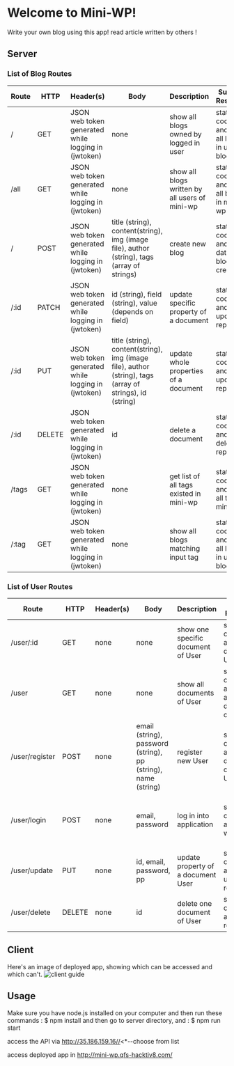# Welcome to Mini-WP!
Write your own blog using this app! read article written by others !

## Server
### List of Blog Routes
Route | HTTP | Header(s) | Body | Description | Success Response | Failed Response
--- | --- | --- | --- | --- | --- | --- 
 / | GET | JSON web token generated while logging in (jwtoken) | none | show all blogs owned by logged in user | status code 200 and list of all logged in user's blogs | status code 401, or 500 and error message
  /all | GET | JSON web token generated while logging in (jwtoken) | none | show all blogs written by all users of mini-wp | status code 200 and list of all blogs in mini-wp | status code 401, or 500 and error message
 / | POST | JSON web token generated while logging in (jwtoken) | title (string), content(string), img (image file), author (string), tags (array of strings) | create new blog | status code 201 and JSON data of blog created | status code 400, 401, or 500 and error message
 /:id | PATCH | JSON web token generated while logging in (jwtoken) | id (string), field (string), value (depends on field) | update specific property of a document | status code 201 and update report | status code 400, 401, or 500 and error message
 /:id | PUT | JSON web token generated while logging in (jwtoken) | title (string), content(string), img (image file), author (string), tags (array of strings), id (string) | update whole properties of a document | status code 201 and update report | status code 400, 401, or 500 and error message
 /:id | DELETE | JSON web token generated while logging in (jwtoken) | id | delete a document | status code 200 and delete report | status code 401, or 500 and error message
 /tags | GET | JSON web token generated while logging in (jwtoken) | none | get list of all tags existed in mini-wp | status code 200 and list of all tags in mini-wp | status code 401, or 500 and error message
 /:tag | GET | JSON web token generated while logging in (jwtoken) | none | show all blogs matching input tag | status code 200 and list of all logged in user's blogs | status code 401, or 500 and error message
 
 ### List of User Routes
 
 Route | HTTP | Header(s) | Body | Description | Success Response | Failed Response
--- | --- | --- | --- | --- | --- | --- 
 /user/:id | GET | none | none | show one specific document of User | status code 200 and one data of User | status code 500 and error message
 /user | GET | none | none | show all documents of User | status code 200 and list of all documents of User | status code 500 and error message
 /user/register | POST | none | email (string), password (string), pp (string), name (string) | register new User | status code 201 and document of created User | status code 400, or 500 and error message
 /user/login | POST | none | email, password | log in into application | status code 200 and JSON web token | status code 400, or 500 and error message
 /user/update | PUT | none | id, email, password, pp | update property of a document User | status code 200 and update report | status code 500 and error message
 /user/delete | DELETE | none | id | delete one document of User | status code 200 and delete report | status code 500 and error message
 
 ## Client
 Here's an image of deployed app, showing which can be accessed and which can't.
![client guide](https://storage.cloud.google.com/mini-wp.qfs-hacktiv8.com/mini-wp-client-guide-mini.png)
 
 ## Usage
Make sure you have node.js installed on your computer and then run these commands :
    $ npm install
and then go to server directory, and :
    $ npm run start
 
access the API via http://35.186.159.16//<*--choose from list 

access deployed app in http://mini-wp.qfs-hacktiv8.com/
